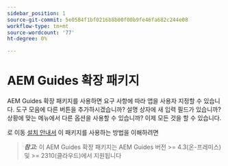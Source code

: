 ```yaml
---
sidebar_position: 1
source-git-commit: 5e0584f1bf0216b8b00f00b9fe46fa682c244e08
workflow-type: tm+mt
source-wordcount: '77'
ht-degree: 0%

---
```


# AEM Guides 확장 패키지

AEM Guides 확장 패키지를 사용하면 요구 사항에 따라 앱을 사용자 지정할 수 있습니다. 도구 모음에 다른 버튼을 추가하시겠습니까? 설명 상자에 새 입력 필드가 있습니까? 상황에 맞는 메뉴에서 다른 옵션을 사용할 수 있습니까? 이제 모든 것을 할 수 있습니다.

로 이동 [설치 안내서](./integrating_customisations.md) 이 패키지를 사용하는 방법을 이해하려면

> **_참고:_** 이 AEM Guides 확장 패키지는 AEM Guides 버전 >= 4.3(온-프레미스) 및 >= 2310(클라우드)에서 지원됩니다
